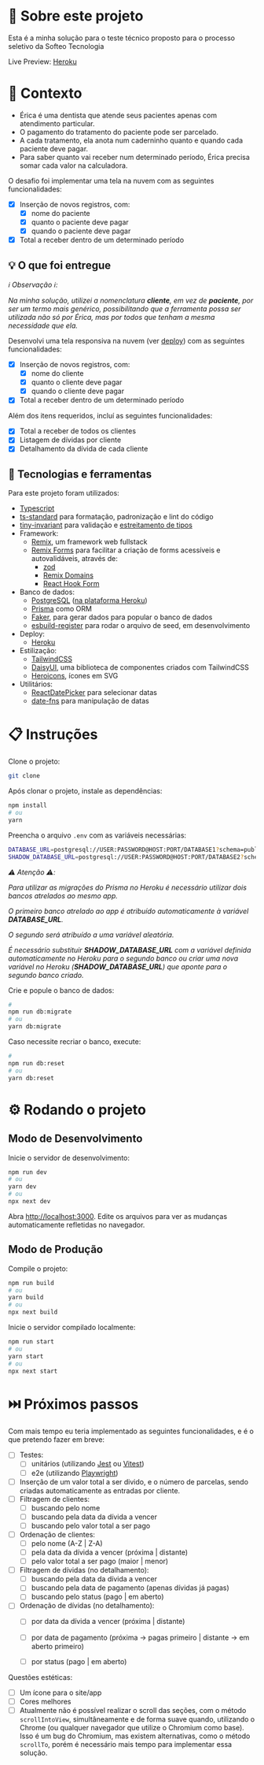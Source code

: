 # 🚀 Sobre este projeto

Esta é a minha solução para o teste técnico proposto para o processo seletivo da Softeo Tecnologia

<!-- TODO: add live url -->
Live Preview: [Heroku]()

# 🧠 Contexto

- Érica é uma dentista que atende seus pacientes apenas com atendimento particular.
- O pagamento do tratamento do paciente pode ser parcelado.
- A cada tratamento, ela anota num caderninho quanto e quando cada paciente deve pagar.
- Para saber quanto vai receber num determinado período, Érica precisa somar cada valor na calculadora.

O desafio foi implementar uma tela na nuvem com as seguintes funcionalidades:
- [x] Inserção de novos registros, com:
  - [x] nome do paciente
  - [x] quanto o paciente deve pagar
  - [x] quando o paciente deve pagar
- [x] Total a receber dentro de um determinado período

## 💡 O que foi entregue
_ℹ️ Observação ℹ️:_

_Na minha solução, utilizei a nomenclatura **cliente**, em vez de **paciente**, por ser um termo mais genérico, possibilitando que a ferramenta possa ser utilizada não só por Érica, mas por todos que tenham a mesma necessidade que ela._

<!-- TODO: add live url -->
Desenvolvi uma tela responsiva na nuvem (ver [deploy]()) com as seguintes funcionalidades:
- [x] Inserção de novos registros, com:
  - [x] nome do cliente
  - [x] quanto o cliente deve pagar
  - [x] quando o cliente deve pagar
- [x] Total a receber dentro de um determinado período

Além dos itens requeridos, incluí as seguintes funcionalidades:
- [x] Total a receber de todos os clientes
- [x] Listagem de dívidas por cliente
- [x] Detalhamento da dívida de cada cliente

## 🧰 Tecnologias e ferramentas

Para este projeto foram utilizados:

- [Typescript](https://www.typescriptlang.org/)
- [ts-standard](https://github.com/standard/ts-standard) para formatação, padronização e lint do código
- [tiny-invariant](https://github.com/alexreardon/tiny-invariant) para validação e [estreitamento de tipos](https://github.com/alexreardon/tiny-invariant#type-narrowing)
- Framework:
  - [Remix](https://remix.run/), um framework web fullstack
  - [Remix Forms](https://remix-forms.seasoned.cc/) para facilitar a criação de forms acessíveis e autovalidáveis, através de:
    - [zod](https://zod.dev/)
    - [Remix Domains](https://github.com/SeasonedSoftware/remix-domains)
    - [React Hook Form](https://react-hook-form.com/)
- Banco de dados:
  - [PostgreSQL](https://www.postgresql.org/) ([na plataforma Heroku](https://www.heroku.com/postgres))
  - [Prisma](https://www.prisma.io/) como ORM
  - [Faker](https://fakerjs.dev/), para gerar dados para popular o banco de dados
  - [esbuild-register](https://github.com/egoist/esbuild-register) para rodar o arquivo de seed, em desenvolvimento
- Deploy:
  - [Heroku](https://heroku.com/)
- Estilização:
  - [TailwindCSS](https://tailwindcss.com/)
  - [DaisyUI](https://daisyui.com/), uma biblioteca de componentes criados com TailwindCSS
  - [Heroicons](https://heroicons.com/), ícones em SVG
- Utilitários:
  - [ReactDatePicker](https://reactdatepicker.com/) para selecionar datas
  - [date-fns](https://date-fns.org/) para manipulação de datas

# 📋 Instruções

Clone o projeto:

<!-- TODO: include git url -->
```bash
git clone
```

Após clonar o projeto, instale as dependências:

```bash
npm install
# ou
yarn
```

Preencha o arquivo `.env` com as variáveis necessárias:
```sh
DATABASE_URL=postgresql://USER:PASSWORD@HOST:PORT/DATABASE1?schema=public
SHADOW_DATABASE_URL=postgresql://USER:PASSWORD@HOST:PORT/DATABASE2?schema=public
```

_⚠️ Atenção ⚠️:_

_Para utilizar as migrações do Prisma no Heroku é necessário utilizar dois bancos atrelados ao mesmo app._

_O primeiro banco atrelado ao app é atribuído automaticamente à variável **DATABASE_URL**._

_O segundo será atribuído a uma variável aleatória._

_É necessário substituir **SHADOW_DATABASE_URL** com a variável definida automaticamente no Heroku para o segundo banco ou criar uma nova variável no Heroku (**SHADOW_DATABASE_URL**) que aponte para o segundo banco criado._

Crie e popule o banco de dados:

```bash
#
npm run db:migrate
# ou
yarn db:migrate
```

Caso necessite recriar o banco, execute:
```bash
#
npm run db:reset
# ou
yarn db:reset
```

# ⚙️ Rodando o projeto

## Modo de Desenvolvimento

Inicie o servidor de desenvolvimento:

```bash
npm run dev
# ou
yarn dev
# ou
npx next dev
```

Abra [http://localhost:3000](http://localhost:3000).
Edite os arquivos para ver as mudanças automaticamente refletidas no navegador.

## Modo de Produção

Compile o projeto:

```bash
npm run build
# ou
yarn build
# ou
npx next build
```

Inicie o servidor compilado localmente:

```bash
npm run start
# ou
yarn start
# ou
npx next start
```

# ⏭️ Próximos passos

Com mais tempo eu teria implementado as seguintes funcionalidades, e é o que pretendo fazer em breve:

- [ ] Testes:
  - [ ] unitários (utilizando [Jest](https://jestjs.io/) ou [Vitest](https://vitest.dev/))
  - [ ] e2e (utilizando [Playwright](https://playwright.dev/))
- [ ] Inserção de um valor total a ser divido, e o número de parcelas, sendo criadas automaticamente as entradas por cliente.
- [ ] Filtragem de clientes:
  - [ ] buscando pelo nome
  - [ ] buscando pela data da dívida a vencer
  - [ ] buscando pelo valor total a ser pago
- [ ] Ordenação de clientes:
  - [ ] pelo nome (A-Z | Z-A)
  - [ ] pela data da dívida a vencer (próxima | distante)
  - [ ] pelo valor total a ser pago (maior | menor)
- [ ] Filtragem de dívidas (no detalhamento):
  - [ ] buscando pela data da dívida a vencer
  - [ ] buscando pela data de pagamento (apenas dívidas já pagas)
  - [ ] buscando pelo status (pago | em aberto)
- [ ] Ordenação de dívidas (no detalhamento):
  - [ ] por data da dívida a vencer (próxima | distante)
  - [ ] por data de pagamento (próxima -> pagas primeiro | distante -> em aberto primeiro)
  - [ ] por status (pago | em aberto)


Questões estéticas:
- [ ] Um ícone para o site/app
- [ ] Cores melhores
- [ ] Atualmente não é possível realizar o scroll das seções, com o método `scrollIntoView`, simultâneamente e de forma suave quando, utilizando o Chrome (ou qualquer navegador que utilize o Chromium como base). Isso é um bug do Chromium, mas existem alternativas, como o método `scrollTo`, porém é necessário mais tempo para implementar essa solução.
